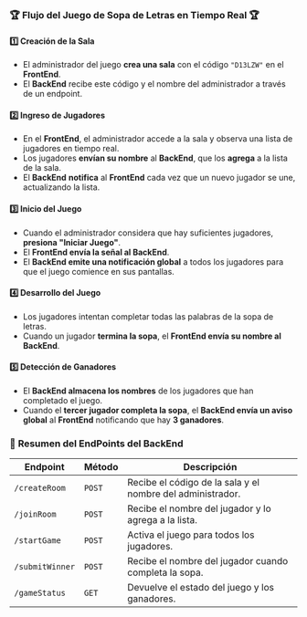 ### 🏆 **Flujo del Juego de Sopa de Letras en Tiempo Real** 🏆

#### **1️⃣ Creación de la Sala**

- El administrador del juego **crea una sala** con el código `"D13LZW"` en el **FrontEnd**.
- El **BackEnd** recibe este código y el nombre del administrador a través de un endpoint.

#### **2️⃣ Ingreso de Jugadores**

- En el **FrontEnd**, el administrador accede a la sala y observa una lista de jugadores en tiempo real.
- Los jugadores **envían su nombre** al **BackEnd**, que los **agrega** a la lista de la sala.
- El **BackEnd** **notifica** al **FrontEnd** cada vez que un nuevo jugador se une, actualizando la lista.

#### **3️⃣ Inicio del Juego**

- Cuando el administrador considera que hay suficientes jugadores, **presiona "Iniciar Juego"**.
- El **FrontEnd envía la señal al BackEnd**.
- El **BackEnd emite una notificación global** a todos los jugadores para que el juego comience en sus pantallas.

#### **4️⃣ Desarrollo del Juego**

- Los jugadores intentan completar todas las palabras de la sopa de letras.
- Cuando un jugador **termina la sopa**, el **FrontEnd envía su nombre al BackEnd**.

#### **5️⃣ Detección de Ganadores**

- El **BackEnd almacena los nombres** de los jugadores que han completado el juego.
- Cuando el **tercer jugador completa la sopa**, el **BackEnd envía un aviso global** al **FrontEnd** notificando que hay **3 ganadores**.

### 🔗 **Resumen del EndPoints del BackEnd**

| Endpoint        | Método | Descripción                                                |
| --------------- | ------ | ---------------------------------------------------------- |
| `/createRoom`   | `POST` | Recibe el código de la sala y el nombre del administrador. |
| `/joinRoom`     | `POST` | Recibe el nombre del jugador y lo agrega a la lista.       |
| `/startGame`    | `POST` | Activa el juego para todos los jugadores.                  |
| `/submitWinner` | `POST` | Recibe el nombre del jugador cuando completa la sopa.      |
| `/gameStatus`   | `GET`  | Devuelve el estado del juego y los ganadores.              |
